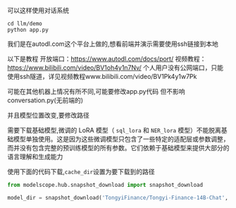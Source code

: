 可以这样使用对话系统

```shell
cd llm/demo
python app.py
```



我们是在autodl.com这个平台上做的,想看前端并演示需要使用ssh链接到本地

以下是教程
开放端口：https://www.autodl.com/docs/port/
视频教程：https://www.bilibili.com/video/BV1oh4y1n7Nv/ 
个人用户没有公网端口，只能使用ssh隧道，详见视频教程www.bilibili.com/video/BV1Pk4y1w7Pk



可能在其他机器上情况有所不同,可能要修改app.py代码
但不影响conversation.py(无前端的)



并且模型位置改变,要修改路径



需要下载基础模型,微调的 LoRA 模型（ `sql_lora` 和 `NER_lora` 模型）不能脱离基础模型单独使用。这是因为这些微调模型只包含了一些特定的适配层或参数调整，而并没有包含完整的预训练模型的所有参数。它们依赖于基础模型来提供大部分的语言理解和生成能力



使用下面的代码下载,`cache_dir`设置为要下载到的路径

```python
from modelscope.hub.snapshot_download import snapshot_download

model_dir = snapshot_download('TongyiFinance/Tongyi-Finance-14B-Chat', cache_dir='/root/autodl-tmp')
```



